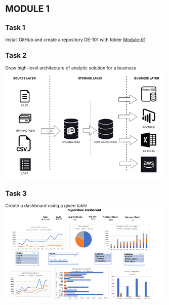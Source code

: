 # MODULE 1

## Task 1
Install GitHub and create a repository DE-101 with folder [Module-01](https://github.com/peargrape/DE-101)

## Task 2
Draw high-level architecture of analytic solution for a business 
![3-stage architecture solution](Architecture-model_Karavaev.png)

## Task 3
Create a dashboard using a given table
![Screenshot of a dashboard](Supersales-dashboard_peargrape.png)